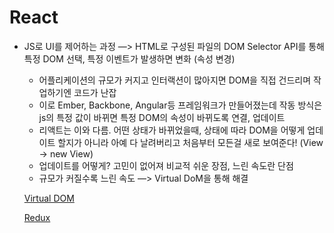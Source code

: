 # React

- JS로 UI를 제어하는 과정 —> HTML로 구성된 파일의 DOM Selector API를 통해 특정 DOM 선택, 특정 이벤트가 발생하면 변화 (속성 변경)
    - 어플리케이션의 규모가 커지고 인터랙션이 많아지면 DOM을 직접 건드리며 작업하기엔 코드가 난잡
    - 이로 Ember, Backbone, Angular등 프레임워크가 만들어졌는데 작동 방식은 js의 특정 값이 바뀌면 특정 DOM의 속성이 바뀌도록 연결, 업데이트
    - 리액트는 이와 다름. 어떤 상태가 바뀌었을때, 상태에 따라 DOM을 어떻게 업데이트 할지가 아니라 아예 다 날려버리고 처음부터 모든걸 새로 보여준다! (View → new View)
    - 업데이트를 어떻게? 고민이 없어져 비교적 쉬운 장점, 느린 속도란 단점
    - 규모가 커질수록 느린 속도 —> Virtual DoM을 통해 해결
    
    
    [Virtual DOM](https://github.com/jihyoung9912/react-study/blob/main/mdFiles/Virtual_DOM.md)
   
    [Redux](https://github.com/jihyoung9912/react-study/blob/main/mdFiles/Virtual_DOM.md)
